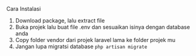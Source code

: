 Cara Instalasi
1. Download package, lalu extract file
2. Buka projek lalu buat file .env dan sesuaikan isinya dengan database anda
3. Copy folder vendor dari projek laravel lama ke folder projek mu  
4. Jangan lupa migratsi database `php artisan migrate`